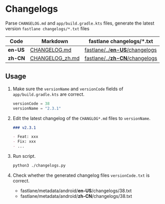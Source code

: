 # Changelogs

Parse `CHANGELOG.md` and `app/build.gradle.kts` files, generate the latest version `fastlane changelogs/*.txt` files

| Code      | Markdown                                 | fastlane changelogs/*.txt                                                            |
|-----------|------------------------------------------|--------------------------------------------------------------------------------------|
| **en-US** | [CHANGELOG.md](../../CHANGELOG.md)       | [fastlane/../**en-US**/changelogs](../../fastlane/metadata/android/en-US/changelogs) |
| **zh-CN** | [CHANGELOG_zh.md](../../CHANGELOG_zh.md) | [fastlane/../**zh-CN**/changelogs](../../fastlane/metadata/android/zh-CN/changelogs) |

## Usage

1. Make sure the `versionName` and `versionCode` fields of `app/build.gradle.kts` are correct.

    ```kotlin
    versionCode = 38
    versionName = "2.3.1"
    ```

2. Edit the latest changelog of the `CHANGLOG*.md` files to `versionName`.

    ```markdown
    ### v2.3.1

    - Feat: xxx
    - Fix: xxx
    - ...
    ```

3. Run script.

    ```sh
    python3 ./changelogs.py
    ```

4. Check whether the generated changelog files `versionCode.txt` is correct.

    * fastlane/metadata/android/**en-US**/changelogs/38.txt
    * fastlane/metadata/android/**zh-CN**/changelogs/38.txt
